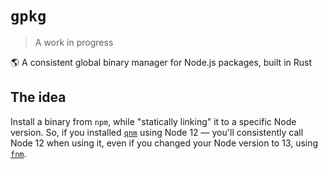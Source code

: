 # `gpkg`

> A work in progress

🌎 A consistent global binary manager for Node.js packages, built in Rust

## The idea

Install a binary from `npm`, while "statically linking" it to a specific Node version. So, if you installed [`qnm`](https://github.com/ranyitz/qnm) using Node 12 — you'll consistently call Node 12 when using it, even if you changed your Node version to 13, using [`fnm`](https://github.com/Schniz/fnm).
